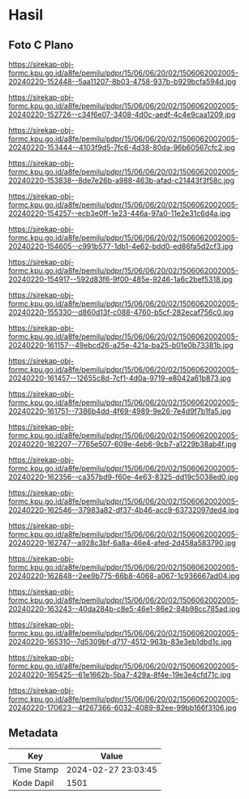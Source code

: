 # Hasil

## Foto C Plano

https://sirekap-obj-formc.kpu.go.id/a8fe/pemilu/pdpr/15/06/06/20/02/1506062002005-20240220-152448--5aa11207-8b03-4758-937b-b929bcfa594d.jpg

https://sirekap-obj-formc.kpu.go.id/a8fe/pemilu/pdpr/15/06/06/20/02/1506062002005-20240220-152726--c34f6e07-3408-4d0c-aedf-4c4e9caa1209.jpg

https://sirekap-obj-formc.kpu.go.id/a8fe/pemilu/pdpr/15/06/06/20/02/1506062002005-20240220-153444--4103f9d5-7fc6-4d38-80da-96b60567cfc2.jpg

https://sirekap-obj-formc.kpu.go.id/a8fe/pemilu/pdpr/15/06/06/20/02/1506062002005-20240220-153838--8de7e26b-a988-463b-afad-c21443f3f58c.jpg

https://sirekap-obj-formc.kpu.go.id/a8fe/pemilu/pdpr/15/06/06/20/02/1506062002005-20240220-154257--ecb3e0ff-1e23-446a-97a0-11e2e31c6d4a.jpg

https://sirekap-obj-formc.kpu.go.id/a8fe/pemilu/pdpr/15/06/06/20/02/1506062002005-20240220-154605--c991b577-1db1-4e62-bdd0-ed86fa5d2cf3.jpg

https://sirekap-obj-formc.kpu.go.id/a8fe/pemilu/pdpr/15/06/06/20/02/1506062002005-20240220-154917--592d83f6-9f00-485e-9246-1a6c2bef5318.jpg

https://sirekap-obj-formc.kpu.go.id/a8fe/pemilu/pdpr/15/06/06/20/02/1506062002005-20240220-155330--d860d13f-c088-4760-b5cf-282ecaf756c0.jpg

https://sirekap-obj-formc.kpu.go.id/a8fe/pemilu/pdpr/15/06/06/20/02/1506062002005-20240220-161157--49ebcd26-a25e-421a-ba25-b01e0b73381b.jpg

https://sirekap-obj-formc.kpu.go.id/a8fe/pemilu/pdpr/15/06/06/20/02/1506062002005-20240220-161457--12655c8d-7cf1-4d0a-9719-e8042a61b873.jpg

https://sirekap-obj-formc.kpu.go.id/a8fe/pemilu/pdpr/15/06/06/20/02/1506062002005-20240220-161751--7386b4dd-4f69-4989-9e26-7e4d9f7b1fa5.jpg

https://sirekap-obj-formc.kpu.go.id/a8fe/pemilu/pdpr/15/06/06/20/02/1506062002005-20240220-162207--7765e507-609e-4eb6-9cb7-a1229b38ab4f.jpg

https://sirekap-obj-formc.kpu.go.id/a8fe/pemilu/pdpr/15/06/06/20/02/1506062002005-20240220-162356--ca357bd9-f60e-4e63-8325-dd19c5038ed0.jpg

https://sirekap-obj-formc.kpu.go.id/a8fe/pemilu/pdpr/15/06/06/20/02/1506062002005-20240220-162546--37983a82-df37-4b46-acc9-63732097ded4.jpg

https://sirekap-obj-formc.kpu.go.id/a8fe/pemilu/pdpr/15/06/06/20/02/1506062002005-20240220-162747--a928c3bf-6a8a-46e4-afed-2d458a583790.jpg

https://sirekap-obj-formc.kpu.go.id/a8fe/pemilu/pdpr/15/06/06/20/02/1506062002005-20240220-162848--2ee9b775-66b8-4068-a067-1c936667ad04.jpg

https://sirekap-obj-formc.kpu.go.id/a8fe/pemilu/pdpr/15/06/06/20/02/1506062002005-20240220-163243--40da284b-c8e5-46e1-86e2-84b98cc785ad.jpg

https://sirekap-obj-formc.kpu.go.id/a8fe/pemilu/pdpr/15/06/06/20/02/1506062002005-20240220-165310--7d5309bf-d717-4512-963b-83e3eb1dbd1c.jpg

https://sirekap-obj-formc.kpu.go.id/a8fe/pemilu/pdpr/15/06/06/20/02/1506062002005-20240220-165425--61e1662b-5ba7-429a-8f4e-19e3e4cfd71c.jpg

https://sirekap-obj-formc.kpu.go.id/a8fe/pemilu/pdpr/15/06/06/20/02/1506062002005-20240220-170623--4f267366-6032-4089-82ee-99bb166f3106.jpg


## Metadata

| Key        | Value               |
| ---------- | ------------------- |
| Time Stamp | 2024-02-27 23:03:45 |
| Kode Dapil | 1501                |



